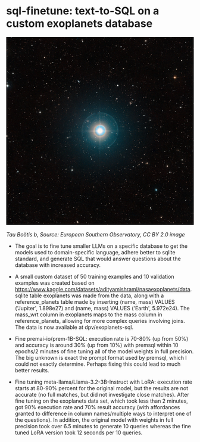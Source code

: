 # sql-finetune: text-to-SQL on a custom exoplanets database
<img src="assets/tau-bootis-b.jpg" alt="Tau Boötis b" width="600" />

*Tau Boötis b, Source: European Southern Observatory, CC BY 2.0 image*
- The goal is to fine tune smaller LLMs on a specific database to get the models used to domain-specific language, adhere better to sqlite standard, and generate SQL that would answer questions about the database with increased accuracy.
  
- A small custom dataset of 50 training examples and 10 validation examples was created based on https://www.kaggle.com/datasets/adityamishraml/nasaexoplanets/data. sqlite table exoplanets was made from the data, along with a reference_planets table made by inserting (name, mass) VALUES ('Jupiter', 1.898e27) and (name, mass) VALUES ('Earth', 5.972e24). The mass_wrt column in exoplanets maps to the mass column in reference_planets, allowing for more complex queries involving joins.  The data is now available at dpv/exoplanets-sql.
  
- Fine premai-io/prem-1B-SQL: execution rate is 70-80% (up from 50%) and accuracy is around 30% (up from 10%) with premsql within 10 epochs/2 minutes of fine tuning all of the model weights in full precision.  The big unknown is exact the prompt format used by premsql, which I could not exactly determine.  Perhaps fixing this could lead to much better results.
  
- Fine tuning meta-llama/Llama-3.2-3B-Instruct with LoRA: execution rate starts at 80-90% percent for the original model, but the results are not accurate (no full matches, but did not investigate close matches). After fine tuning on the exoplanets data set, which took less than 2 minutes, got 90% execution rate and 70% result accuracy (with affordances granted to difference in column names/multiple ways to interpret one of the questions).  In addition, the original model with weights in full precision took over 6.5 minutes to generate 10 queries whereas the fine tuned LoRA version took 12 seconds per 10 queries.
